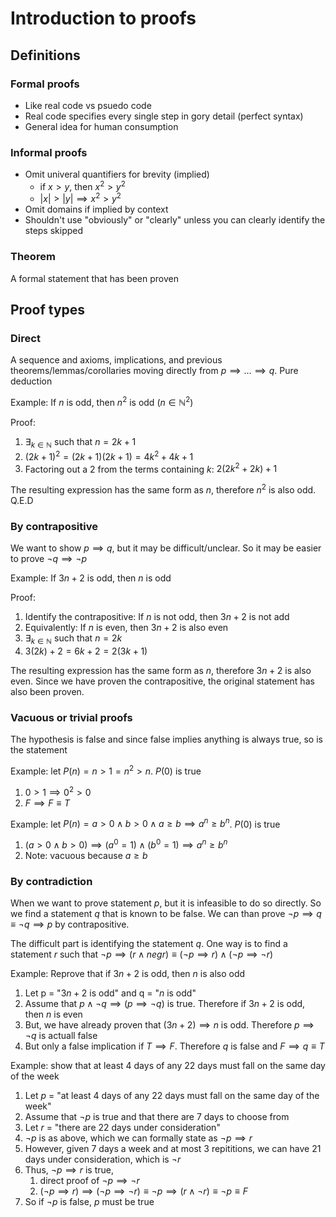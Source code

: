 # Introduction to proofs

## Definitions

### Formal proofs

- Like real code vs psuedo code
- Real code specifies every single step in gory detail (perfect syntax)
- General idea for human consumption

### Informal proofs

- Omit univeral quantifiers for brevity (implied)
    - if $x > y$, then $x^{2} > y^{2}$
    - $\vert x \vert > \vert y \vert \implies x^{2} > y^{2}$
- Omit domains if implied by context
- Shouldn't use "obviously" or "clearly" unless you can clearly identify the steps skipped

### Theorem

A formal statement that has been proven

## Proof types

### Direct

A sequence and axioms, implications, and previous theorems/lemmas/corollaries moving directly from $p \implies \dots \implies q$. Pure deduction

Example: If $n$ is odd, then $n^{2}$ is odd ($n \in \mathbb{N}^{2}$)

Proof:

1) $\exists_{k \in \mathbb{N}}$ such that $n = 2k + 1$
2) $(2k + 1)^{2} = (2k + 1)(2k + 1) = 4k^{2} + 4k + 1$
3) Factoring out a $2$ from the terms containing $k$: $2(2k^{2} + 2k) + 1$

The resulting expression has the same form as $n$, therefore $n^{2}$ is also odd. Q.E.D

### By contrapositive

We want to show $p \implies q$, but it may be difficult/unclear. So it may be easier to prove $\neg q \implies \neg p$ 

Example: If $3n + 2$ is odd, then $n$ is odd

Proof:

1) Identify the contrapositive: If $n$ is not odd, then $3n + 2$ is not add
2) Equivalently: If $n$ is even, then $3n + 2$ is also even
3) $\exists_{k \in \mathbb{N}}$ such that $n = 2k$
4) $3(2k) + 2 = 6k + 2 = 2(3k + 1)$

The resulting expression has the same form as $n$, therefore $3n + 2$ is also even. Since we have proven the contrapositive, the original statement has also been proven.

### Vacuous or trivial proofs

The hypothesis is false and since false implies anything is always true, so is the statement

Example: let $P(n) = n > 1 = n^{2} > n$. $P(0)$ is true

1) $0 > 1 \implies 0^{2} > 0$
2) $F \implies F \equiv T$

Example: let $P(n) = a > 0 \land b > 0 \land a \ge b \implies a^{n} \ge b^{n}$. $P(0)$ is true

1) $(a > 0 \land b > 0) \implies (a^{0} = 1) \land (b^{0} = 1) \implies a^{n} \ge b^{n}$
2) Note: vacuous because  $a \ge b$

### By contradiction

When we want to prove statement $p$, but it is infeasible to do so directly. So we find a statement $q$ that is known to be false. We can than prove $\neg p \implies q \equiv \neg q \implies p$ by contrapositive. 

The difficult part is identifying the statement $q$. One way is to find a statement $r$ such that $\neg p \implies (r \land neg r) \equiv (\neg p \implies r) \land (\neg p \implies \neg r)$

Example: Reprove that if $3n + 2$ is odd, then $n$ is also odd

1) Let p = "$3n + 2$ is odd" and q = "$n$ is odd"
2) Assume that $p \land \neg q \implies (p \implies \neg q)$ is true. Therefore if $3n + 2$ is odd, then $n$ is even
3) But, we have already proven that $(3n + 2) \implies n$ is odd. Therefore $p \implies \neg q$ is actuall false
4) But only a false implication if $T \implies F$. Therefore $q$ is false and $F \implies q \equiv T$

Example: show that at least 4 days of any 22 days must fall on the same day of the week

1) Let $p$ = "at least 4 days of any 22 days must fall on the same day of the week"
2) Assume that $\neg p$ is true and that there are 7 days to choose from
3) Let $r$ = "there are 22 days under consideration"
4) $\neg p$ is as above, which we can formally state as $\neg p \implies r$
5) However, given 7 days a week and at most 3 repititions, we can have 21 days under consideration, which is $\neg r$
6) Thus, $\neg p \implies r$ is true, 
    1) direct proof of $\neg p \implies \neg r$
    2) $(\neg p \implies r) \implies (\neg p \implies \neg r) \equiv \neg p \implies (r \land \neg r) \equiv \neg p \equiv F$
7) So if $\neg p$ is false, $p$ must be true